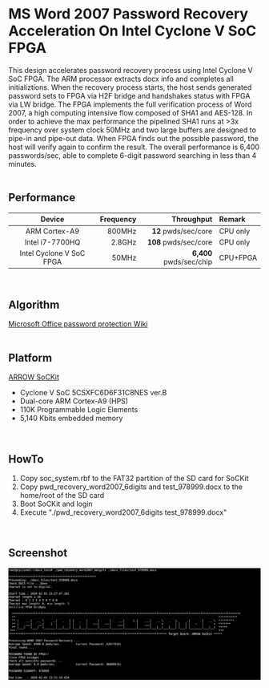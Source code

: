 # MS Word 2007 Password Recovery Acceleration On Intel Cyclone V SoC FPGA
This design accelerates password recovery process using Intel Cyclone V SoC FPGA. The ARM processor extracts docx info and completes all initializtions. When the recovery process starts, the host sends generated password sets to FPGA via H2F bridge and handshakes status with FPGA via LW bridge. The FPGA implements the full verification process of Word 2007, a high computing intensive flow composed of SHA1 and AES-128. In order to achieve the max performance the pipelined SHA1 runs at >3x frequency over system clock 50MHz and two large buffers are designed to pipe-in and pipe-out data. When FPGA finds out the possible password, the host will verify again to confirm the result. The overall performance is 6,400 passwords/sec, able to complete 6-digit password searching in less than 4 minutes.
<br/>
<br/>

Performance
------
| Device | Frequency | Throughput | Remark |
| :---: | ---: | ---: | :--- |
| ARM Cortex-A9 | 800MHz | **12** pwds/sec/core | CPU only |
| Intel i7-7700HQ | 2.8GHz | **108** pwds/sec/core | CPU only |
| Intel Cyclone V SoC FPGA | 50MHz | **6,400** pwds/sec/chip | CPU+FPGA |

<br/>

Algorithm
------
[Microsoft Office password protection Wiki](https://en.wikipedia.org/wiki/Microsoft_Office_password_protection)
<br/>
<br/>

Platform
------
[ARROW SoCKit](https://www.arrow.com/en/products/sockit/arrow-development-tools)
* Cyclone V SoC 5CSXFC6D6F31C8NES ver.B
* Dual-core ARM Cortex-A9 (HPS)
* 110K Programmable Logic Elements
* 5,140 Kbits embedded memory
<br/>

HowTo
------
1. Copy soc_system.rbf to the FAT32 partition of the SD card for SoCKit
2. Copy pwd_recovery_word2007_6digits and test_978999.docx to the home/root of the SD card
3. Boot SoCKit and login
4. Execute "./pwd_recovery_word2007_6digits test_978999.docx"
<br/>

Screenshot
------
![](result_screenshot.png)


